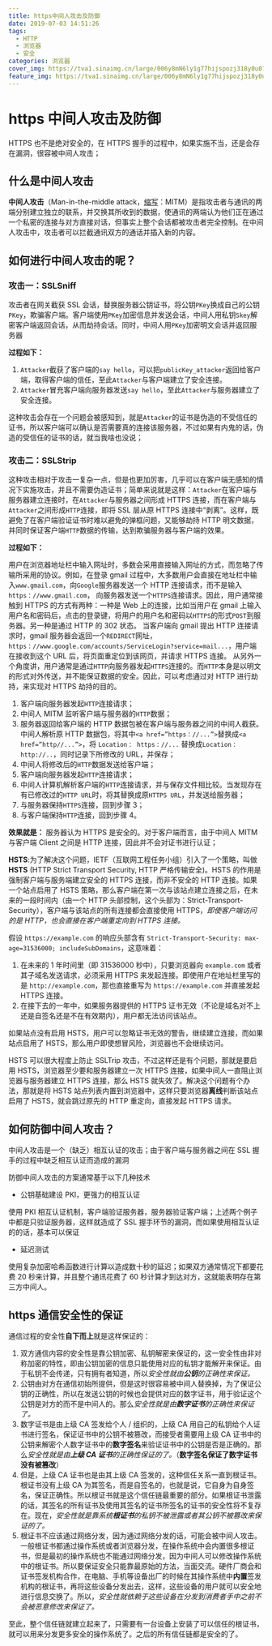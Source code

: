 ```yaml
---
title: https中间人攻击及防御
date: 2019-07-03 14:51:26
tags:
  - HTTP
  - 浏览器
  - 安全
categories: 浏览器
cover_img: https://tva1.sinaimg.cn/large/006y8mN6ly1g77hijspozj318y0u07wj.jpg
feature_img: https://tva1.sinaimg.cn/large/006y8mN6ly1g77hijspozj318y0u07wj.jpg
---
```


# https 中间人攻击及防御

HTTPS 也不是绝对安全的，在 HTTPS 握手的过程中，如果实施不当，还是会存在漏洞，很容被中间人攻击；

## 什么是中间人攻击

**中间人攻击**（Man-in-the-middle attack，[缩写](https://zh.wikipedia.org/wiki/缩写)：MITM）是指攻击者与通讯的两端分别建立独立的联系，并交换其所收到的数据，使通讯的两端认为他们正在通过一个私密的连接与对方直接对话，但事实上整个会话都被攻击者完全控制。在中间人攻击中，攻击者可以拦截通讯双方的通话并插入新的内容。

<!-- more -->

## 如何进行中间人攻击的呢？

### 攻击一：SSLSniff

攻击者在网关截获 SSL 会话，替换服务器公钥证书，将公钥`PKey`换成自己的公钥`PKey`，欺骗客户端。客户端使用`PKey`加密信息并发送会话，中间人用私钥`Skey`解密客户端返回会话，从而劫持会话。同时，中间人用`PKey`加密明文会话并返回服务器

**过程如下：**

1. `Attacker`截获了客户端的`say hello`，可以把`publicKey_attacker`返回给客户端，取得客户端的信任，至此`Attacker`与客户端建立了安全连接。
2. `Attacker`冒充客户端向服务器发送`say hello`，至此`Attacker`与服务器建立了安全连接。

这种攻击会存在一个问题会被感知到，就是`Attacker`的证书是伪造的不受信任的证书，所以客户端可以确认是否需要真的连接该服务器，不过如果有内鬼的话，伪造的受信任的证书的话，就当我啥也没说；

### 攻击二：SSLStrip

这种攻击相对于攻击一复杂一点，但是也更加厉害，几乎可以在客户端无感知的情况下实施攻击，并且不需要伪造证书；简单来说就是这样：`Attacker`在客户端与服务器建立连接时，在`Attacker`与服务器之间形成 HTTPS 连接，而在客户端与`Attacker`之间形成`HTTP`连接，即将 SSL 层从原 HTTPS 连接中“剥离”。这样，既避免了在客户端验证证书时难以避免的弹框问题，又能够劫持 HTTP 明文数据，并同时保证客户端`HTTP`数据的传输，达到欺骗服务器与客户端的效果。

**过程如下：**

用户在浏览器地址栏中输入网址时，多数会采用直接输入网址的方式，而忽略了传输所采用的协议。例如，在登录 gmail 过程中，大多数用户会直接在地址栏中输入`www.gmail.com`，向`Google`服务器发送一个 HTTP 连接请求，而不是输入`https：//www.gmail.com`， 向服务器发送一个`HTTPS`连接请求。因此，用户通常接触到 HTTPS 的方式有两种：一种是 Web 上的连接，比如当用户在 gmail 上输入用户名和密码后，点击的登录键，将用户的用户名和密码以`HTTPS`的形式`POST`到服务器。另一种是通过 HTTP 的 302 状态。 当客户端向 gmail 提出 HTTP 连接请求时，gmail 服务器会返回一个`REDIRECT`网址，`https：//www.google.com/accounts/ServiceLogin?service=mail...`，用户端在接收到这个 URL 后，将页面重定位到该网页，并请求 HTTPS 连接。 从另外一个角度讲，用户通常是通过`HTTP`向服务器发起`HTTPS`连接的。而`HTTP`本身是以明文的形式对外传送，并不能保证数据的安全。因此，可以考虑通过对 HTTP 进行劫持，来实现对 HTTPS 劫持的目的。

1. 客户端向服务器发起`HTTP`连接请求；
2. 中间人 MITM 监听客户端与服务器的`HTTP`数据；
3. 服务器返回给客户端的 HTTP 数据包被在客户端与服务器之间的中间人截获。中间人解析原 HTTP 数据包，将其中`<a href=”https：//...”>`替换成`<a href=”http//...”>`，将 `Location： https：//...` 替换成`Location：http://..`，同时记录下所修改的 URL，并保存；
4. 中间人将修改后的`HTTP`数据发送给客户端；
5. 客户端向服务器发起`HTTP`连接请求；
6. 中间人计算机解析客户端的`HTTP`连接请求，并与保存文件相比较。当发现存在有已修改过的`HTTP URL`时，将其替换成原`HTTPS URL`，并发送给服务器；
7. 与服务器保持`HTTPS`连接，回到步骤 3；
8. 与客户端保持`HTTP`连接，回到步骤 4。

**效果就是：** 服务器认为 HTTPS 是安全的。对于客户端而言，由于中间人 MITM 与客户端 Client 之间是 HTTP 连接，因此并不会对证书进行认证；

**HSTS**:为了解决这个问题，IETF（互联网工程任务小组）引入了一个策略，叫做 **HSTS** (HTTP Strict Transport Security, HTTP 严格传输安全)。HSTS 的作用是强制客户端与服务端建立安全的 HTTPS 连接，而非不安全的 HTTP 连接。如果一个站点启用了 HSTS 策略，那么客户端在第一次与该站点建立连接之后，在未来的一段时间内（由一个 HTTP 头部控制，这个头部为：Strict-Transport-Security），客户端与该站点的所有连接都会直接使用 HTTPS，_即使客户端访问的是 HTTP，也会直接在客户端重定向到 HTTPS 连接。_

假设 `https://example.com` 的响应头部含有 `Strict-Transport-Security: max-age=31536000; includeSubDomains`，这意味着：

1. 在未来的 1 年时间里（即 31536000 秒中），只要浏览器向 `example.com` 或者其子域名发送请求，必须采用 HTTPS 来发起连接。即使用户在地址栏里写的是 `http://example.com`，那也直接重写为 `https://example.com` 并直接发起 HTTPS 连接。
2. 在接下去的一年中，如果服务器提供的 HTTPS 证书无效（不论是域名对不上还是自签名还是不在有效期内），用户都无法访问该站点。

如果站点没有启用 HSTS，用户可以忽略证书无效的警告，继续建立连接，而如果站点启用了 HSTS，那么用户即使想冒风险，浏览器也不会继续访问。

HSTS 可以很大程度上防止 SSLTrip 攻击，不过这样还是有个问题，那就是要启用 HSTS，浏览器至少要和服务器建立一次 HTTPS 连接，如果中间人一直阻止浏览器与服务器建立 HTTPS 连接，那么 HSTS 就失效了。解决这个问题有个办法，那就是将 HSTS 站点列表内置到浏览器中，这样只要浏览器**离线**判断该站点启用了 HSTS，就会跳过原先的 HTTP 重定向，直接发起 HTTPS 请求。

## 如何防御中间人攻击？

中间人攻击是一个（缺乏）相互认证的攻击；由于客户端与服务器之间在 SSL 握手的过程中缺乏相互认证而造成的漏洞

防御中间人攻击的方案通常基于以下几种技术

- 公钥基础建设 PKI，更强力的相互认证

使用 PKI 相互认证机制，客户端验证服务器，服务器验证客户端；上述两个例子中都是只验证服务器，这样就造成了 SSL 握手环节的漏洞，而如果使用相互认证的的话，基本可以保证

- 延迟测试

使用复杂加密哈希函数进行计算以造成数十秒的延迟；如果双方通常情况下都要花费 20 秒来计算，并且整个通讯花费了 60 秒计算才到达对方，这就能表明存在第三方中间人。

## https 通信安全性的保证

通信过程的安全性**自下而上**就是这样保证的：

1. 双方通信内容的安全性是靠公钥加密、私钥解密来保证的，这一安全性由非对称加密的特性，即由公钥加密的信息只能使用对应的私钥才能解开来保证。由于私钥不会传递，只有拥有者知道，所以*安全性就由**公钥**的正确性来保证。*
2. 公钥由对方在通信初始所提供，但是这时很容易被中间人替换掉，为了保证公钥的正确性，所以在发送公钥的时候也会提供对应的数字证书，用于验证这个公钥是对方的而不是中间人的。那么*安全性就是由**数字证书**的正确性来保证了。*
3. 数字证书是由上级 CA 签发给个人 / 组织的，上级 CA 用自己的私钥给个人证书进行签名，保证证书中的公钥不被篡改，而接受者需要用上级 CA 证书中的公钥来解密个人数字证书中的**数字签名**来验证证书中的公钥是否是正确的。那么*安全性就是由**上级 CA 证书**的正确性保证的了。*（**数字签名保证了数字证书没有被篡改**）
4. 但是，上级 CA 证书也是由其上级 CA 签发的，这种信任关系一直到根证书。根证书没有上级 CA 为其签名，而是自签名的，也就是说，它自身为自身签名，保证正确性。所以根证书就是这个信任链最重要的部分。如果根证书泄露的话，其签名的所有证书及使用其签名的证书所签名的证书的安全性将不复存在。现在，_安全性就是靠系统**根证书**的私钥不被泄露或者其公钥不被篡改来保证的了。_
5. 根证书不应该通过网络分发，因为通过网络分发的话，可能会被中间人攻击。一般根证书都通过操作系统或者浏览器分发，在操作系统中会内置很多根证书，但是最初的操作系统也不能通过网络分发，因为中间人可以修改操作系统中的根证书。所以要保证安全只能靠最原始的方法，当面交流。硬件厂商会和证书签发机构合作，在电脑、手机等设备出厂的时候在其操作系统中**内置**签发机构的根证书，再将这些设备分发出去，这样，这些设备的用户就可以安全地进行信息交换了。所以，_安全性就依赖于这些设备在分发到消费者手中之前不会被恶意修改来保证了。_

至此，整个信任链就建立起来了，只需要有一台设备上安装了可以信任的根证书，就可以用来分发更多安全的操作系统了。之后的所有信任链都是安全的了。
